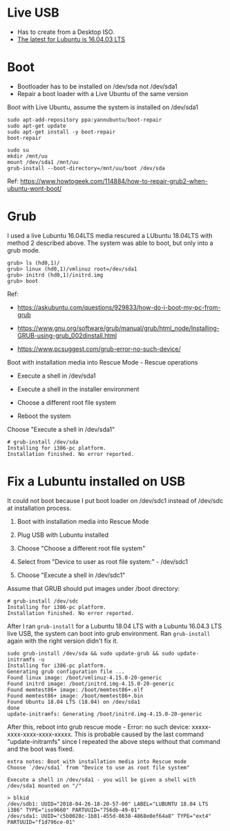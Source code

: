 # Live USB
* Has to create from a Desktop ISO.
* [The latest for Lubuntu is 16.04.03 LTS](https://lubuntu.net/downloads/)

# Boot
* Bootloader has to be installed on /dev/sda not /dev/sda1
* Repair a boot loader with a Live Ubuntu of the same version 

Boot with Live Ubuntu, assume the system is installed on /dev/sda1

```method 1
sudo apt-add-repository ppa:yannubuntu/boot-repair
sudo apt-get update
sudo apt-get install -y boot-repair
boot-repair
```
```method 2
sudo su
mkdir /mnt/uu
mount /dev/sda1 /mnt/uu
grub-install --boot-directory=/mnt/uu/boot /dev/sda
```
Ref: https://www.howtogeek.com/114884/how-to-repair-grub2-when-ubuntu-wont-boot/

# Grub
I used a live Lubuntu 16.04LTS media rescured a LUbuntu 18.04LTS with method 2 described above. The system was able to boot, but only into a grub mode.
```
grub> ls (hd0,1)/
grub> linux (hd0,1)/vmlinuz root=/dev/sda1
grub> initrd (hd0,1)/initrd.img
grub> boot
```
Ref: 
* https://askubuntu.com/questions/929833/how-do-i-boot-my-pc-from-grub

* https://www.gnu.org/software/grub/manual/grub/html_node/Installing-GRUB-using-grub_002dinstall.html

* https://www.pcsuggest.com/grub-error-no-such-device/

Boot with installation media into Rescue Mode - Rescue operations

  * Execute a shell in /dev/sda1
  
  * Execute a shell in the installer environment
  
  * Choose a different root file system
  
  * Reboot the system

Choose "Execute a shell in /dev/sda1"

```
# grub-install /dev/sda
Installing for i386-pc platform.
Installation finished. No error reported.
```

# Fix a Lubuntu installed on USB

It could not boot because I put boot loader on /dev/sdc1 instead of /dev/sdc at installation process.

1. Boot with installation media into Rescue Mode

2. Plug USB with Lubuntu installed

3. Choose "Choose a different root file system"

4. Select from "Device to user as root file system:" - /dev/sdc1

5. Choose "Execute a shell in /dev/sdc1"

Assume that GRUB should put images under /boot directory:

```
# grub-install /dev/sdc
Installing for i386-pc platform.
Installation finished. No error reported.
```

After I ran `grub-install` for a Lubuntu 18.04 LTS with a Lubuntu 16.04.3 LTS live USB, the system can boot into grub environment. Ran `grub-install` again with the right version didn't fix it.
```
sudo grub-install /dev/sda && sudo update-grub && sudo update-initramfs -u
Installing for i386-pc platform.
Generating grub configuration file ...
Found linux image: /boot/vmlinuz-4.15.0-20-generic
Found initrd image: /boot/initrd.img-4.15.0-20-generic
Found memtest86+ image: /boot/memtest86+.elf
Found memtest86+ image: /boot/memtest86+.bin
Found Ubuntu 18.04 LTS (18.04) on /dev/sda1
done
update-initramfs: Generating /boot/initrd.img-4.15.0-20-generic
```
After this, reboot into grub rescue mode - Error: no such device: xxxxx-xxxx-xxxx-xxxx-xxxxx. This is probable caused by the last command "update-initramfs" since I repeated the above steps without that command and the boot was fixed.

```
extra notes: Boot with installation media into Rescue mode
Choose `/dev/sda1` from "Device to use as root file system"

Execute a shell in /dev/sda1 - you will be given a shell with /dev/sda1 mounted on "/"

> blkid
/dev/sdb1: UUID="2018-04-26-18-20-57-00" LABEL="LUBUNTU 18.04 LTS i386" TYPE="iso9660" PARTUUID="756db-49-01"
/dev/sda1: UUID="c5b0028c-1b81-455d-8638-4868e0ef64a8" TYPE="ext4" PARTUUID="f1d796ce-01"
```
